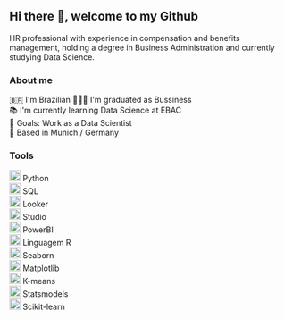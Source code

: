## Hi there 👋, welcome to my Github

HR professional with experience in compensation and benefits management, holding a degree in Business Administration and currently studying Data Science. 

### About me

  🇧🇷 I'm Brazilian 
  👨🏼‍🎓 I'm graduated as Bussiness  
  📚 I'm currently learning Data Science at EBAC  
  🎯 Goals: Work as a Data Scientist  
  📍 Based in Munich / Germany  
  
### Tools

<img src="https://cdn.jsdelivr.net/gh/devicons/devicon/icons/python/python-original.svg" alt="Python" width="20"/> Python  
<img src="https://cdn.jsdelivr.net/gh/devicons/devicon/icons/mysql/mysql-original-wordmark.svg" alt="SQL" width="20"/> SQL  
<img src="https://example.com/looker-icon.svg" alt="Looker" width="20"/> Looker  
<img src="https://example.com/studio-icon.svg" alt="Studio" width="20"/> Studio  
<img src="https://example.com/powerbi-icon.svg" alt="PowerBI" width="20"/> PowerBI  
<img src="https://cdn.jsdelivr.net/gh/devicons/devicon/icons/r/r-original.svg" alt="R" width="20"/> Linguagem R  
<img src="https://example.com/seaborn-icon.svg" alt="Seaborn" width="20"/> Seaborn  
<img src="https://example.com/matplotlib-icon.svg" alt="Matplotlib" width="20"/> Matplotlib  
<img src="https://example.com/kmeans-icon.svg" alt="K-means" width="20"/> K-means  
<img src="https://example.com/statsmodels-icon.svg" alt="Statsmodels" width="20"/> Statsmodels  
<img src="https://cdn.jsdelivr.net/gh/devicons/devicon/icons/scikit-learn/scikit-learn-original.svg" alt="Scikit-learn" width="20"/> Scikit-learn  
          

<!--
**wesley-lacerda/wesley-lacerda** is a ✨ _special_ ✨ repository because its `README.md` (this file) appears on your GitHub profile.

Here are some ideas to get you started:

- 🔭 I’m currently working on ...
- 🌱 I’m currently learning ...
- 👯 I’m looking to collaborate on ...
- 🤔 I’m looking for help with ...
- 💬 Ask me about ...
- 📫 How to reach me: ...
- 😄 Pronouns: ...
- ⚡ Fun fact: ...
-->

